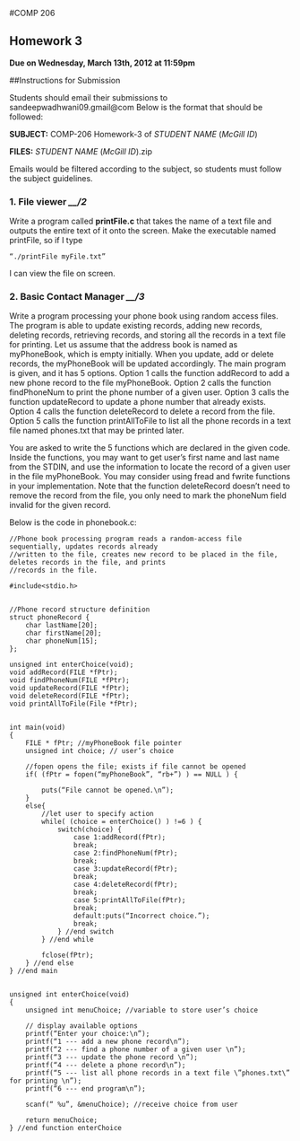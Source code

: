 #COMP 206


## Homework 3


**Due on Wednesday, March 13th, 2012 at 11:59pm**

##Instructions for Submission


Students should email their submissions to sandeepwadhwani09.gmail@com
Below is the format that should be followed:

**SUBJECT:** COMP-206 Homework-3 of *STUDENT NAME* (*McGill ID*)

**FILES:** *STUDENT NAME* (*McGill ID*).zip


Emails would be filtered according to the subject, so students must follow the subject guidelines.


### 1. File viewer *__/2*


Write a program called **printFile.c** that takes the name of a text file and outputs the entire text of it onto the screen. Make the executable named printFile, so if I type

	“./printFile myFile.txt”

I can view the file on screen.


### 2. Basic Contact Manager *__/3*

Write a program processing your phone book using random access files. The program is able to update existing records, adding new records, deleting records, retrieving records, and storing all the records in a text file for printing. Let us assume that the address book is named as myPhoneBook, which is empty initially. When you update, add or delete records, the myPhoneBook will be updated accordingly. The main program is given, and it has 5 options. Option 1 calls the function addRecord to add a new phone record to the file myPhoneBook. Option 2 calls the function findPhoneNum to print the phone number of a given user. Option 3 calls the function updateRecord to update a phone number that already exists. Option 4 calls the function deleteRecord to delete a record from the file. Option 5 calls the function printAllToFile to list all the phone records in a text file named phones.txt that may be printed later.

You are asked to write the 5 functions which are declared in the given code. Inside the functions, you may want to get user’s first name and last name from the STDIN, and use the information to locate the record of a given user in the file myPhoneBook. You may consider using fread and fwrite functions in your implementation. Note that the function deleteRecord doesn’t need to remove the record from the file, you only need to mark the phoneNum field invalid for the given record.

Below is the code in phonebook.c:

	//Phone book processing program reads a random-access file sequentially, updates records already
	//written to the file, creates new record to be placed in the file, deletes records in the file, and prints
	//records in the file.
	
	#include<stdio.h>


	//Phone record structure definition
	struct phoneRecord {
		char lastName[20];
		char firstName[20];
		char phoneNum[15];
	};

	unsigned int enterChoice(void);
	void addRecord(FILE *fPtr);
	void findPhoneNum(FILE *fPtr);
	void updateRecord(FILE *fPtr);
	void deleteRecord(FILE *fPtr);
	void printAllToFile(File *fPtr);


	int main(void)
	{
		FILE * fPtr; //myPhoneBook file pointer
		unsigned int choice; // user’s choice

		//fopen opens the file; exists if file cannot be opened
		if( (fPtr = fopen(“myPhoneBook”, “rb+”) ) == NULL ) {

			puts(“File cannot be opened.\n”);
		}
		else{
			//let user to specify action
			while( (choice = enterChoice() ) !=6 ) {
				switch(choice) {
					case 1:addRecord(fPtr);
					break;
					case 2:findPhoneNum(fPtr);
					break;
					case 3:updateRecord(fPtr);
					break;
					case 4:deleteRecord(fPtr);
					break;
					case 5:printAllToFile(fPtr);
					break;
					default:puts(“Incorrect choice.”);
					break;
				} //end switch
			} //end while

			fclose(fPtr);
		} //end else
	} //end main


	unsigned int enterChoice(void)
	{
		unsigned int menuChoice; //variable to store user’s choice

		// display available options
		printf(“Enter your choice:\n”);
		printf(“1 --- add a new phone record\n”);
		printf(“2 --- find a phone number of a given user \n”);
		printf(“3 --- update the phone record \n”);
		printf(“4 --- delete a phone record\n”);
		printf(“5 --- list all phone records in a text file \”phones.txt\” for printing \n”);
		printf(“6 --- end program\n”);

		scanf(“ %u”, &menuChoice); //receive choice from user

		return menuChoice;
	} //end function enterChoice

